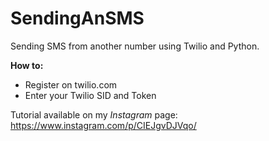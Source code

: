 # SendingAnSMS
Sending SMS from another number using Twilio and Python.

**How to:** 
 - Register on twilio.com 
 - Enter your Twilio SID and Token

Tutorial available on my *Instagram* page: https://www.instagram.com/p/CIEJgvDJVqo/
